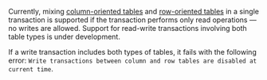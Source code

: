 Currently, mixing [column-oriented tables](../concepts/glossary.md#column-oriented-table) and [row-oriented tables](../concepts/glossary.md#row-oriented-table) in a single transaction is supported if the transaction performs only read operations — no writes are allowed. Support for read-write transactions involving both table types is under development.

If a write transaction includes both types of tables, it fails with the following error: `Write transactions between column and row tables are disabled at current time`.